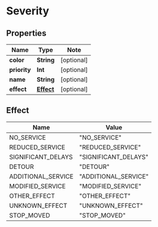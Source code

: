 # Severity

## Properties

Name | Type | Note
---- | ---- | ----
**color** | **String** | [optional] 
**priority** | **Int** | [optional] 
**name** | **String** | [optional] 
**effect** | [**Effect**](#Effect) | [optional] 

## Effect

Name | Value
---- | -----
NO_SERVICE | "NO_SERVICE"
REDUCED_SERVICE | "REDUCED_SERVICE"
SIGNIFICANT_DELAYS | "SIGNIFICANT_DELAYS"
DETOUR | "DETOUR"
ADDITIONAL_SERVICE | "ADDITIONAL_SERVICE"
MODIFIED_SERVICE | "MODIFIED_SERVICE"
OTHER_EFFECT | "OTHER_EFFECT"
UNKNOWN_EFFECT | "UNKNOWN_EFFECT"
STOP_MOVED | "STOP_MOVED"

